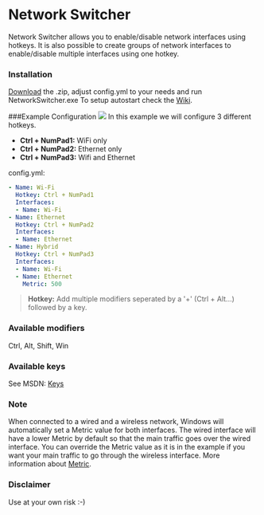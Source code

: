 Network Switcher
=========

Network Switcher allows you to enable/disable network interfaces using hotkeys. It is also possible to create groups of network interfaces to enable/disable multiple interfaces using one hotkey.

### Installation
[Download] the .zip, adjust config.yml to your needs and run NetworkSwitcher.exe
To setup autostart check the [Wiki](Setup-autostart).

###Example Configuration
![](https://raw.githubusercontent.com/olibanjoli/network-switcher/master/images/ncpa.png)
In this example we will configure 3 different hotkeys.
- **Ctrl + NumPad1:** WiFi only
- **Ctrl + NumPad2:** Ethernet only
- **Ctrl + NumPad3:** Wifi and Ethernet

config.yml:
```yml
- Name: Wi-Fi
  Hotkey: Ctrl + NumPad1
  Interfaces:
  - Name: Wi-Fi
- Name: Ethernet
  Hotkey: Ctrl + NumPad2
  Interfaces:
  - Name: Ethernet
- Name: Hybrid
  Hotkey: Ctrl + NumPad3
  Interfaces:
  - Name: Wi-Fi
  - Name: Ethernet
    Metric: 500
```
> **Hotkey:** Add multiple modifiers seperated by a '+' (Ctrl + Alt...) followed by a key.

### Available modifiers
Ctrl, Alt, Shift, Win

### Available keys
See MSDN: [Keys]

### Note
When connected to a wired and a wireless network, Windows will automatically set a Metric value for both interfaces. The wired interface will have a lower Metric by default so that the main traffic goes over the wired interface. You can override the Metric value as it is in the example if you want your main traffic to go through the wireless interface. More information about [Metric].

### Disclaimer
Use at your own risk :-)

[keys]:http://msdn.microsoft.com/en-us/library/system.windows.forms.keys.aspx
[Download]:https://github.com/olibanjoli/network-switcher/blob/master/compiled/Debug.zip
[Metric]:http://support.microsoft.com/kb/299540
